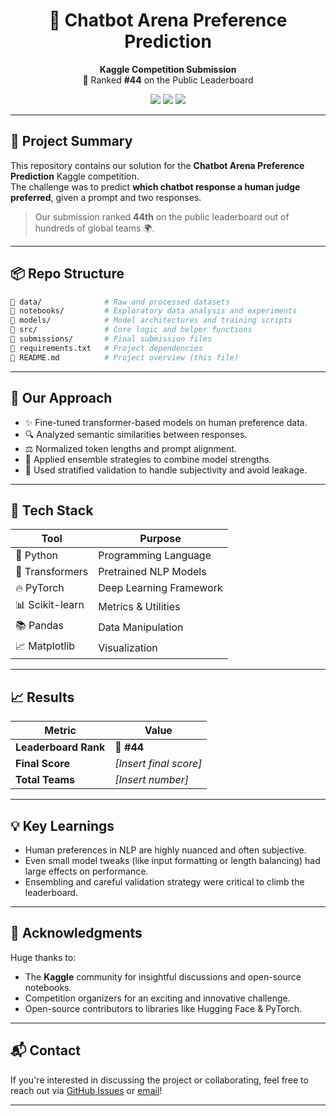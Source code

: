 
<h1 align="center">🤖 Chatbot Arena Preference Prediction</h1>

<p align="center">
  <b>Kaggle Competition Submission</b><br>
  🏅 Ranked <b>#44</b> on the Public Leaderboard
</p>

<p align="center">
  <img src="https://img.shields.io/badge/Kaggle-Rank%2044-blue" />
  <img src="https://img.shields.io/badge/Model-NLP%20Pairwise%20Ranking-purple" />
  <img src="https://img.shields.io/badge/Framework-PyTorch%20%7C%20HuggingFace-yellow" />
</p>

---

## 🚀 Project Summary

This repository contains our solution for the **Chatbot Arena Preference Prediction** Kaggle competition.  
The challenge was to predict **which chatbot response a human judge preferred**, given a prompt and two responses.

> Our submission ranked **44th** on the public leaderboard out of hundreds of global teams 🌍.

---

## 📦 Repo Structure

```bash
📂 data/              # Raw and processed datasets
📂 notebooks/         # Exploratory data analysis and experiments
📂 models/            # Model architectures and training scripts
📂 src/               # Core logic and helper functions
📂 submissions/       # Final submission files
📄 requirements.txt   # Project dependencies
📄 README.md          # Project overview (this file)
```

---

## 🧠 Our Approach

- ✨ Fine-tuned transformer-based models on human preference data.
- 🔍 Analyzed semantic similarities between responses.
- ⚖️ Normalized token lengths and prompt alignment.
- 🔀 Applied ensemble strategies to combine model strengths.
- 🧪 Used stratified validation to handle subjectivity and avoid leakage.

---

## 🧰 Tech Stack

| Tool           | Purpose                        |
|----------------|--------------------------------|
| 🐍 Python       | Programming Language            |
| 🤗 Transformers | Pretrained NLP Models          |
| 🔥 PyTorch      | Deep Learning Framework        |
| 📊 Scikit-learn | Metrics & Utilities            |
| 📚 Pandas       | Data Manipulation              |
| 📈 Matplotlib   | Visualization                  |

---

## 📈 Results

| Metric         | Value          |
|----------------|----------------|
| **Leaderboard Rank** | 🥇 **#44**         |
| **Final Score**      | _[Insert final score]_ |
| **Total Teams**      | _[Insert number]_     |

---

## 💡 Key Learnings

- Human preferences in NLP are highly nuanced and often subjective.
- Even small model tweaks (like input formatting or length balancing) had large effects on performance.
- Ensembling and careful validation strategy were critical to climb the leaderboard.

---

## 🙌 Acknowledgments

Huge thanks to:
- The **Kaggle** community for insightful discussions and open-source notebooks.
- Competition organizers for an exciting and innovative challenge.
- Open-source contributors to libraries like Hugging Face & PyTorch.

---

## 📬 Contact

If you're interested in discussing the project or collaborating, feel free to reach out via [GitHub Issues](https://github.com/your-username/your-repo/issues) or [email](mailto:your.email@example.com)!

---
